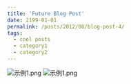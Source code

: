 ```yaml
---
title: 'Future Blog Post'
date: 2199-01-01
permalink: /posts/2012/08/blog-post-4/
tags:
  - cool posts
  - category1
  - category2
---
```


![示例1.png](/images/bio-photo.jpg)
![示例1.png](/images/bio-photo-2.jpg)
